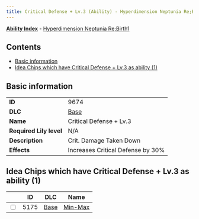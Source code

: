 ```yaml
---
title: Critical Defense + Lv.3 (Ability) - Hyperdimension Neptunia Re;Birth1
---
```


[**Ability Index**](/neptunia/rb1/ability/index.html) - [Hyperdimension Neptunia Re;Birth1](/neptunia/rb1)

## Contents

- [Basic information](#basic-information)
- [Idea Chips which have Critical Defense + Lv.3 as ability (1)](#idea-chips-which-have-critical-defense-lv3-as-ability-1)

## Basic information

|   |   |
| -- | -- |
| **ID** | 9674 |
| **DLC** | [Base](/neptunia/rb1/dlc/1-base.html) |
| **Name** | Critical Defense + Lv.3 |
| **Required Lily level** | N/A |
| **Description** | Crit. Damage Taken Down |
| **Effects** | Increases Critical Defense by 30% |


## Idea Chips which have Critical Defense + Lv.3 as ability (1)

|    | ID | DLC | Name |
| -- | -- | --- | ---- |
| <input type="checkbox" id="rb1-item-1-5175" class="trackbox" /> | 5175 | [Base](/neptunia/rb1/dlc/1-base.html) | [Min-Max](/neptunia/rb1/item/1-5175-min-max.html) |
